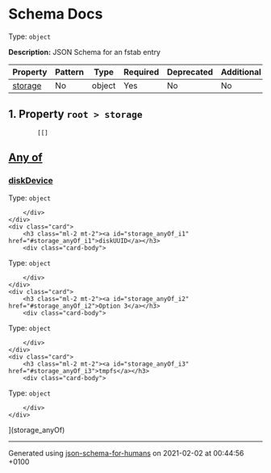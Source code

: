 

# Schema Docs

Type: `object`

**Description:** JSON Schema for an fstab entry

| Property | Pattern | Type | Required | Deprecated | Additional | Description |
| -------- | ------- | ---- | -------- | ---------- | ---------- | ----------- |
| [storage](#storage)|No|object|Yes|No| No||

##  <a name="storage"></a>1.  Property `root > storage`

            [[]
<a id="storage_anyOf" href="#storage_anyOf">
    <h2 class="handle ml-2 mt-2">
      <label>Any of</label>
    </h2>
</a>
    <div class="card">
        <h3 class="ml-2 mt-2"><a id="storage_anyOf_i0" href="#storage_anyOf_i0">diskDevice</a></h3>
        <div class="card-body">

Type: `object`

        </div>
    </div>
    <div class="card">
        <h3 class="ml-2 mt-2"><a id="storage_anyOf_i1" href="#storage_anyOf_i1">diskUUID</a></h3>
        <div class="card-body">

Type: `object`

        </div>
    </div>
    <div class="card">
        <h3 class="ml-2 mt-2"><a id="storage_anyOf_i2" href="#storage_anyOf_i2">Option 3</a></h3>
        <div class="card-body">

Type: `object`

        </div>
    </div>
    <div class="card">
        <h3 class="ml-2 mt-2"><a id="storage_anyOf_i3" href="#storage_anyOf_i3">tmpfs</a></h3>
        <div class="card-body">

Type: `object`

        </div>
    </div>
](storage_anyOf)

----------------------------------------------------------------------------------------------------------------------------
Generated using [json-schema-for-humans](https://github.com/coveooss/json-schema-for-humans) on 2021-02-02 at 00:44:56 +0100